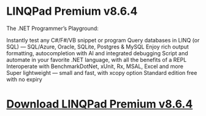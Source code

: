 # LINQPad Premium v8.6.4

The .NET Programmer’s Playground:

Instantly test any C#/F#/VB snippet or program
Query databases in LINQ (or SQL) — SQL/Azure, Oracle, SQLite, Postgres & MySQL
Enjoy rich output formatting, autocompletion with AI and integrated debugging
Script and automate in your favorite .NET language, with all the benefits of a REPL
Interoperate with BenchmarkDotNet, xUnit, Rx, MSAL, Excel and more
Super lightweight — small and fast, with xcopy option
Standard edition free with no expiry


# [Download LINQPad Premium v8.6.4](https://developer.team/dotnet/34931-linqpad-premium-v864.html)
